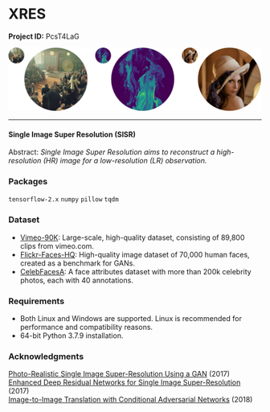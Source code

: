 # XRES

**Project ID:** PcsT4LaG

<p align="center">
  <img src="https://github.com/epochlab/xres/blob/main/sample.png">
</p>

--------------------------------------------------------------------

#### Single Image Super Resolution (SISR)
Abstract: *Single Image Super Resolution aims to reconstruct a high-resolution (HR) image for a low-resolution (LR) observation.*

### Packages

`tensorflow-2.x` `numpy` `pillow` `tqdm`

### Dataset
- [Vimeo-90K](http://toflow.csail.mit.edu/index.html#septuplet): Large-scale, high-quality dataset, consisting of 89,800 clips from vimeo.com.<br />
- [Flickr-Faces-HQ](https://github.com/NVlabs/ffhq-dataset): High-quality image dataset of 70,000 human faces, created as a benchmark for GANs.<br />
- [CelebFacesA](https://mmlab.ie.cuhk.edu.hk/projects/CelebA.html): A face attributes dataset with more than 200k celebrity photos, each with 40 annotations.

### Requirements
- Both Linux and Windows are supported. Linux is recommended for performance and compatibility reasons.
- 64-bit Python 3.7.9 installation.

### Acknowledgments
[Photo-Realistic Single Image Super-Resolution Using a GAN](https://arxiv.org/pdf/1609.04802.pdf) (2017)<br />
[Enhanced Deep Residual Networks for Single Image Super-Resolution](https://arxiv.org/pdf/1707.02921.pdf) (2017)<br />
[Image-to-Image Translation with Conditional Adversarial Networks](https://arxiv.org/pdf/1611.07004v3.pdf) (2018)
